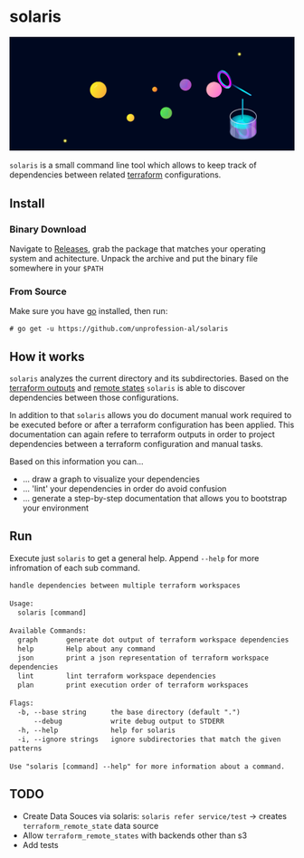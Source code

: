 # solaris

![solaris](./solaris.svg "solaris")

`solaris` is a small command line tool which allows to keep track of dependencies
between related [terraform](https://www.terraform.io) configurations.

## Install

### Binary Download

Navigate to [Releases](https://github.com/unprofession-al/solaris/releases), grab
the package that matches your operating system and achitecture. Unpack the archive
and put the binary file somewhere in your `$PATH`

### From Source

Make sure you have [go](https://golang.org/doc/install) installed, then run: 


```
# go get -u https://github.com/unprofession-al/solaris
```

## How it works

`solaris` analyzes the current directory and its subdirectories. Based on the 
[terraform outputs](https://www.terraform.io/docs/configuration/outputs.html) and
[remote states](https://www.terraform.io/docs/state/remote.html) `solaris` is 
able to discover dependencies between those configurations.

In addition to that `solaris` allows you do document manual work required to be
executed before or after a terraform configuration has been applied. This 
documentation can again refere to terraform outputs in order to project dependencies
between a terraform configuration and manual tasks.

Based on this information you can...

* ... draw a graph to visualize your dependencies
* ... 'lint' your dependencies in order do avoid confusion
* ... generate a step-by-step documentation that allows you to bootstrap your environment

## Run

Execute just `solaris` to get a general help. Append `--help` for more infromation
of each sub command.


```
handle dependencies between multiple terraform workspaces

Usage:
  solaris [command]

Available Commands:
  graph       generate dot output of terraform workspace dependencies
  help        Help about any command
  json        print a json representation of terraform workspace dependencies
  lint        lint terraform workspace dependencies
  plan        print execution order of terraform workspaces

Flags:
  -b, --base string      the base directory (default ".")
      --debug            write debug output to STDERR
  -h, --help             help for solaris
  -i, --ignore strings   ignore subdirectories that match the given patterns

Use "solaris [command] --help" for more information about a command.
```

## TODO

- Create Data Souces via solaris: `solaris refer service/test` -> creates `terraform_remote_state` data source
- Allow `terraform_remote_states` with backends other than s3
- Add tests

